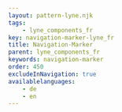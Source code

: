```yaml
---
layout: pattern-lyne.njk
tags: 
    - lyne_components_fr
key: navigation-marker-lyne_fr
title: Navigation-Marker
parent: lyne_components_fr
keywords: navigation-marker
order: 450
excludeInNavigation: true
availablelanguages: 
    - de
    - en
---
```

